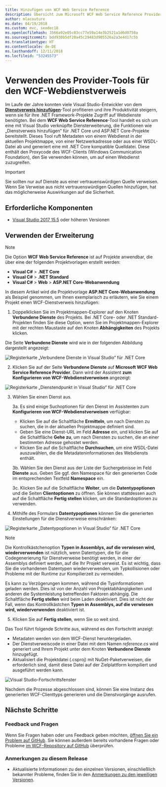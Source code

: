 ```yaml
---
title: Hinzufügen von WCF Web Service Reference
description: Übersicht zum Microsoft WCF Web Service Reference Provider-Tool, über das Funktionen für .NET Core- und ASP.NET Core-Projekte hinzugefügt werden, z.B. das Hinzufügen von Dienstverweisen für .NET Framework-Projekte.
author: mlacouture
ms.date: 04/19/2018
ms.custom: mvc, seodec18
ms.openlocfilehash: 3566a92e05c03cc77e59a14e3b2521a1d6d0758a
ms.sourcegitcommit: bdd930b5df20a45c29483d905526a2a3e4d17c5b
ms.translationtype: HT
ms.contentlocale: de-DE
ms.lasthandoff: 12/11/2018
ms.locfileid: "53245573"
---
```

# <a name="use-the-wcf-web-service-reference-provider-tool"></a>Verwenden des Provider-Tools für den WCF-Webdienstverweis

Im Laufe der Jahre konnten viele Visual Studio-Entwickler von dem [**Dienstverweis hinzufügen**](/visualstudio/data-tools/how-to-add-update-or-remove-a-wcf-data-service-reference)-Tool profitieren und ihre Produktivität steigern, wenn sie für ihre .NET Framework-Projekte Zugriff auf Webdienste benötigten.  Bei dem **WCF Web Service Reference**-Tool handelt es sich um eine mit Visual Studio verknüpfte Diensterweiterung, die Funktionen wie „Dienstverweis hinzufügen“ für .NET Core und ASP.NET Core-Projekte bereitstellt. Dieses Tool ruft Metadaten von einem Webdienst in der aktuellen Projektmappe, von einer Netzwerkadresse oder aus einer WSDL-Datei ab und generiert eine mit .NET Core kompatible Quelldatei. Diese enthält den Proxycode des WCF-Clients (Windows Communication Foundation), den Sie verwenden können, um auf einen Webdienst zuzugreifen.

> [!IMPORTANT]
> Sie sollten nur auf Dienste aus einer vertrauenswürdigen Quelle verweisen. Wenn Sie Verweise aus nicht vertrauenswürdigen Quellen hinzufügen, hat das möglicherweise Auswirkungen auf die Sicherheit. 

## <a name="prerequisites"></a>Erforderliche Komponenten

* [Visual Studio 2017 15.5](https://aka.ms/vsdownload?utm_source=mscom&utm_campaign=msdocs) oder höheren Versionen

## <a name="how-to-use-the-extension"></a>Verwenden der Erweiterung

> [!NOTE]
> Die Option **WCF Web Service Reference** ist auf Projekte anwendbar, die über eine der folgenden Projektvorlagen erstellt werden:
> * **Visual C#** > **.NET Core**
> * **Visual C#** > **.NET Standard**
> * **Visual C#** > **Web** > **ASP.NET Core-Webanwendung**

In diesem Artikel wird die Projektvorlage **ASP.NET Core-Webanwendung** als Beispiel genommen, um Ihnen exemplarisch zu erläutern, wie Sie einem Projekt einen WCF-Dienstverweis hinzufügen:

1. Doppelklicken Sie im Projektmappen-Explorer auf den Knoten **Verbundene Dienste** des Projekts. Bei .NET Core- oder .NET Standard-Projekten finden Sie diese Option, wenn Sie im Projektmappen-Explorer mit der rechten Maustaste auf den Knoten **Abhängigkeiten** des Projekts klicken.

Die Seite **Verbundene Dienste** wird wie in der folgenden Abbildung dargestellt angezeigt:

![Registerkarte „Verbundene Dienste in Visual Studio“ für .NET Core](./media/wcf-web-service-reference-guide/wcfcs-ConnectedServicesPage.png)

2. Klicken Sie auf der Seite **Verbundene Dienste** auf **Microsoft WCF Web Service Reference Provider**. Dann wird der Assistent **zum Konfigurieren von WCF-Webdienstverweisen** angezeigt:

![Registerkarte „Dienstendpunkt in Visual Studio“ für .NET Core](./media/wcf-web-service-reference-guide/wcfcs-ServiceEndpointPage.png)

3. Wählen Sie einen Dienst aus.

    3a. Es sind einige Suchoptionen für den Dienst im Assistenten zum **Konfigurieren von WCF-Webdienstverweisen** verfügbar:
    
     * Klicken Sie auf die Schaltfläche **Ermitteln**, um nach Diensten zu suchen, die in der aktuellen Projektmappe definiert sind. 
     * Geben Sie eine Dienst-URL im Feld **Adresse** ein, und klicken Sie auf die Schaltfläche **Gehe zu**, um nach Diensten zu suchen, die an einer bestimmten Adresse gehostet werden.
     * Klicken Sie auf die Schaltfläche **Durchsuchen**, um eine WSDL-Datei auszuwählen, die die Metadateninformationen des Webdiensts enthält. 
     
    3b. Wählen Sie den Dienst aus der Liste der Suchergebnisse im Feld **Dienste** aus. Geben Sie ggf. den Namespace für den generierten Code im entsprechenden Textfeld **Namespace** ein.
    
    3c. Klicken Sie auf die Schaltfläche **Weiter**, um die **Datentypoptionen** und die Seiten **Clientoptionen** zu öffnen. Sie können stattdessen auch auf die Schaltfläche **Fertig stellen** klicken, um die Standardoptionen zu verwenden.


4. Mithilfe des Formulars **Datentypoptionen** können Sie die generierten Einstellungen für die Dienstverweise einschränken:

![Registerkarte „Datentypoptionen in Visual Studio“ für .NET Core](./media/wcf-web-service-reference-guide/wcfcs-DataTypesPage.png)

> [!NOTE]
> Die Kontrollkästchenoption **Typen in Assemblys, auf die verwiesen wird, wiederverwenden** ist nützlich, wenn Datentypen, die für die Codegenerierung für Dienstverweise benötigt werden, in einer der Assemblys definiert werden, auf die Ihr Projekt verweist.  Es ist wichtig, dass Sie die vorhandenen Datentypen wiederverwenden, um Typkollisionen oder Probleme mit der Runtime zur Kompilierzeit zu vermeiden.

Es kann zu Verzögerungen kommen, während die Typinformationen geladen werden. Dies ist von der Anzahl von Projektabhängigkeiten und anderen die Systemleistung betreffenden Faktoren abhängig. Die Schaltfläche **Fertig stellen** wird beim Laden deaktiviert. Dies ist nicht der Fall, wenn das Kontrollkästchen **Typen in Assemblys, auf die verwiesen wird, wiederverwenden** deaktiviert ist.

5. Klicken Sie auf **Fertig stellen**, wenn Sie so weit sind.


Das Tool führt folgende Schritte aus, während es den Fortschritt anzeigt:

* Metadaten werden von dem WCF-Dienst heruntergeladen. 
* Der Dienstverweiscode in einer Datei mit dem Namen *reference.cs* wird generiert und Ihrem Projekt unter dem Knoten **Verbundene Dienste** hinzugefügt. 
* Aktualisiert die Projektdatei (.csproj) mit NuGet-Paketverweisen, die erforderlich sind, damit diese Datei auf der Zielplattform kompiliert und ausgeführt werden kann.

![Visual Studio-Fortschrittsfenster](./media/wcf-web-service-reference-guide/wcfcs-ProgressWindow.png)

Nachdem die Prozesse abgeschlossen sind, können Sie eine Instanz des generierten WCF-Clienttyps generieren und die Dienstvorgänge ausrufen.

## <a name="next-steps"></a>Nächste Schritte

### <a name="feedback--questions"></a>Feedback und Fragen
Wenn Sie Fragen haben oder uns Feedback geben möchten, [öffnen Sie ein Problem auf GitHub](https://github.com/dotnet/wcf/issues/new). Sie können außerdem bereits vorhandene Fragen oder Probleme [im WCF-Repository auf GitHub](https://github.com/dotnet/wcf/issues?utf8=%E2%9C%93&q=is:issue%20label:tooling) überprüfen.

### <a name="release-notes"></a>Anmerkungen zu diesem Release
* Aktualisierte Informationen zu den einzelnen Versionen, einschließlich bekannter Probleme, finden Sie in den [Anmerkungen zu den jeweiligen Versionen](https://github.com/dotnet/wcf/blob/master/release-notes/WCF-Web-Service-Reference-notes.md). 
